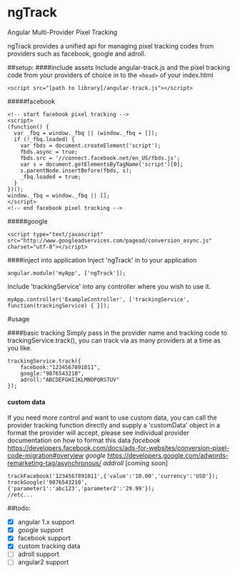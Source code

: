 # ngTrack
Angular Multi-Provider Pixel Tracking

ngTrack provides a unified api for managing pixel tracking codes from providers such as facebook, google and adroll.

##setup:
####include assets
Include angular-track.js and the pixel tracking code from your providers of choice in to the `<head>` of your index.html

```
<script src="[path to library]/angular-track.js"></script>
```

#####facebook
```
<!-- start facebook pixel tracking -->
<script>
(function() {
  var _fbq = window._fbq || (window._fbq = []);
  if (!_fbq.loaded) {
    var fbds = document.createElement('script');
    fbds.async = true;
    fbds.src = '//connect.facebook.net/en_US/fbds.js';
    var s = document.getElementsByTagName('script')[0];
    s.parentNode.insertBefore(fbds, s);
    _fbq.loaded = true;
  }
})();
window._fbq = window._fbq || [];
</script>
<!-- end facebook pixel tracking -->
 ```

#####google
```
<script type="text/javascript" src="http://www.googleadservices.com/pagead/conversion_async.js" charset="utf-8"></script>
```

####inject into application
Inject 'ngTrack' in to your application
```
angular.module('myApp', ['ngTrack']);
```  

Include 'trackingService' into any controller where you wish to use it.
```
myApp.controller('ExampleController', ['trackingService', function(trackingService) { }]);
```


#usage

####basic tracking
Simply pass in the provider name and tracking code to trackingService.track(), you can track via as many providers at a time as you like.
```
trackingService.track({
    facebook:"1234567891011",
    google:"9876543210",
    adroll:"ABCDEFGHIJKLMNOPQRSTUV"
});
```


#### custom data
If you need more control and want to use custom data, you can call the provider tracking function directly and supply
a 'customData' object in a format the provider will accept, please see individual provider documentation on how to format this data
*facebook* https://developers.facebook.com/docs/ads-for-websites/conversion-pixel-code-migration#overview
*google* https://developers.google.com/adwords-remarketing-tag/asynchronous/
*addroll* [coming soon]

```
trackFacebook('1234567891011',{'value':'10.00','currency':'USD'});
trackGoogle('9876543210',{'parameter1':'abc123','parameter2':'29.99'});
//etc...
```

##todo:
- [x] angular 1.x support
- [x] google support
- [x] facebook support
- [x] custom tracking data
- [ ] adroll support
- [ ] angular2 support
